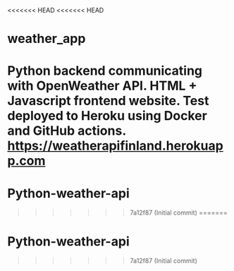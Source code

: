 <<<<<<< HEAD
<<<<<<< HEAD
# weather_app

Python backend communicating with OpenWeather API. HTML + Javascript frontend website. Test deployed to Heroku using Docker and GitHub actions.
https://weatherapifinland.herokuapp.com
=======
# Python-weather-api
>>>>>>> 7a12f87 (Initial commit)
=======
# Python-weather-api
>>>>>>> 7a12f87 (Initial commit)
